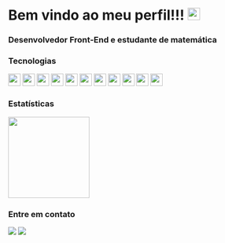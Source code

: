 <p align="left">
<h1 align ="left">Bem vindo ao meu perfil!!! <img src="https://media.giphy.com/media/hvRJCLFzcasrR4ia7z/giphy.gif" width="25px"></h1>
<h3> Desenvolvedor Front-End e estudante de matemática</h3>

<h3 align="left">Tecnologias</h3>

<p>
 <img src="https://img.shields.io/badge/javascript-F7DF1E.svg?&style=for-the-badge&logo=javascript&logoColor=white" height="25"/>
 <img src ="https://img.shields.io/badge/typescript-007ACC?&logo=TypeScript&style=for-the-badge&logoColor=white" height ="25"/>
 <img src="https://img.shields.io/badge/html-FC490B?&style=for-the-badge&logo=html5&logoColor=white" height="25"/>
 <img src="https://img.shields.io/badge/css-264DE4?style=for-the-badge&logo=css3&logoColor=white" height="25"/>
 <img src="https://img.shields.io/badge/Python-FFD43B?style=for-the-badge&logo=python&logoColor=darkgreen" height="25"/>
 <img src ="https://img.shields.io/badge/C-00599C?style=for-the-badge&logo=c&logoColor=white" height ="25"/>
 <img src="https://img.shields.io/badge/react-61DBFB.svg?&style=for-the-badge&logo=react&logoColor=white" height="25"/>
 <img src ="https://img.shields.io/badge/MySQL-00000F?style=for-the-badge&logo=mysql&logoColor=white" height ="25"/>
 <img src="https://img.shields.io/badge/Sass-CC6699?style=for-the-badge&logo=sass&logoColor=white" height="25"/>
 <img src="https://img.shields.io/badge/git-F05033?style=for-the-badge&logo=git&logoColor=white" height="25"/>
 <img src="https://img.shields.io/badge/github-171516?style=for-the-badge&logo=github&logoColor=white" height="25"/>
</p>

<h3 align="left">Estatísticas</h3>

<p align="left">
   <img src="https://github-readme-streak-stats.herokuapp.com/?user=vininunes&theme=dark&count_private=true&show_icons=true&title_color=6e40c9&icon_color=6e40c9&line_height=10" height ="165"/>
  <br/>
</p>


<h3>Entre em contato</h3>
   <a href="https://www.linkedin.com/in/vin%C3%ADcius-nunes-71461620a/"><img src="https://img.shields.io/badge/-Vinícius%20Nunes-0077B5?style=for-the-badge&logo=Linkedin&logoColor=white"/></a>
   <a href="mailto:viniciusnunes1709@gmail.com"><img src="https://img.shields.io/badge/-viniciusnunes1709@gmail.com-D14836?style=for-the-badge&logo=Gmail&logoColor=white"/></a>
</p>

